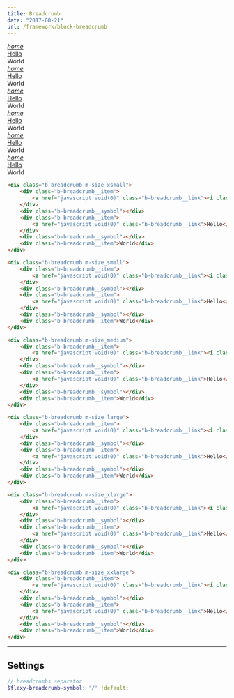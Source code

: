 ```yaml
---
title: Breadcrumb
date: "2017-08-21"
url: /framework/block-breadcrumb
---
```


<div class="b-breadcrumb m-size_xsmall">
    <div class="b-breadcrumb__item">
        <a href="javascript:void(0)" class="b-breadcrumb__link"><i class="b-icon">home</i></a>
    </div>
    <div class="b-breadcrumb__symbol"></div>
    <div class="b-breadcrumb__item">
        <a href="javascript:void(0)" class="b-breadcrumb__link">Hello</a>
    </div>
    <div class="b-breadcrumb__symbol"></div>
    <div class="b-breadcrumb__item">World</div>
</div>

<div class="b-breadcrumb m-size_small">
    <div class="b-breadcrumb__item">
        <a href="javascript:void(0)" class="b-breadcrumb__link"><i class="b-icon">home</i></a>
    </div>
    <div class="b-breadcrumb__symbol"></div>
    <div class="b-breadcrumb__item">
        <a href="javascript:void(0)" class="b-breadcrumb__link">Hello</a>
    </div>
    <div class="b-breadcrumb__symbol"></div>
    <div class="b-breadcrumb__item">World</div>
</div>

<div class="b-breadcrumb m-size_medium">
    <div class="b-breadcrumb__item">
        <a href="javascript:void(0)" class="b-breadcrumb__link"><i class="b-icon">home</i></a>
    </div>
    <div class="b-breadcrumb__symbol"></div>
    <div class="b-breadcrumb__item">
        <a href="javascript:void(0)" class="b-breadcrumb__link">Hello</a>
    </div>
    <div class="b-breadcrumb__symbol"></div>
    <div class="b-breadcrumb__item">World</div>
</div>

<div class="b-breadcrumb m-size_large">
    <div class="b-breadcrumb__item">
        <a href="javascript:void(0)" class="b-breadcrumb__link"><i class="b-icon">home</i></a>
    </div>
    <div class="b-breadcrumb__symbol"></div>
    <div class="b-breadcrumb__item">
        <a href="javascript:void(0)" class="b-breadcrumb__link">Hello</a>
    </div>
    <div class="b-breadcrumb__symbol"></div>
    <div class="b-breadcrumb__item">World</div>
</div>

<div class="b-breadcrumb m-size_xlarge">
    <div class="b-breadcrumb__item">
        <a href="javascript:void(0)" class="b-breadcrumb__link"><i class="b-icon">home</i></a>
    </div>
    <div class="b-breadcrumb__symbol"></div>
    <div class="b-breadcrumb__item">
        <a href="javascript:void(0)" class="b-breadcrumb__link">Hello</a>
    </div>
    <div class="b-breadcrumb__symbol"></div>
    <div class="b-breadcrumb__item">World</div>
</div>

<div class="b-breadcrumb m-size_xxlarge">
    <div class="b-breadcrumb__item">
        <a href="javascript:void(0)" class="b-breadcrumb__link"><i class="b-icon">home</i></a>
    </div>
    <div class="b-breadcrumb__symbol"></div>
    <div class="b-breadcrumb__item">
        <a href="javascript:void(0)" class="b-breadcrumb__link">Hello</a>
    </div>
    <div class="b-breadcrumb__symbol"></div>
    <div class="b-breadcrumb__item">World</div>
</div>

```html
<div class="b-breadcrumb m-size_xsmall">
    <div class="b-breadcrumb__item">
        <a href="javascript:void(0)" class="b-breadcrumb__link"><i class="b-icon">home</i></a>
    </div>
    <div class="b-breadcrumb__symbol"></div>
    <div class="b-breadcrumb__item">
        <a href="javascript:void(0)" class="b-breadcrumb__link">Hello</a>
    </div>
    <div class="b-breadcrumb__symbol"></div>
    <div class="b-breadcrumb__item">World</div>
</div>

<div class="b-breadcrumb m-size_small">
    <div class="b-breadcrumb__item">
        <a href="javascript:void(0)" class="b-breadcrumb__link"><i class="b-icon">home</i></a>
    </div>
    <div class="b-breadcrumb__symbol"></div>
    <div class="b-breadcrumb__item">
        <a href="javascript:void(0)" class="b-breadcrumb__link">Hello</a>
    </div>
    <div class="b-breadcrumb__symbol"></div>
    <div class="b-breadcrumb__item">World</div>
</div>

<div class="b-breadcrumb m-size_medium">
    <div class="b-breadcrumb__item">
        <a href="javascript:void(0)" class="b-breadcrumb__link"><i class="b-icon">home</i></a>
    </div>
    <div class="b-breadcrumb__symbol"></div>
    <div class="b-breadcrumb__item">
        <a href="javascript:void(0)" class="b-breadcrumb__link">Hello</a>
    </div>
    <div class="b-breadcrumb__symbol"></div>
    <div class="b-breadcrumb__item">World</div>
</div>

<div class="b-breadcrumb m-size_large">
    <div class="b-breadcrumb__item">
        <a href="javascript:void(0)" class="b-breadcrumb__link"><i class="b-icon">home</i></a>
    </div>
    <div class="b-breadcrumb__symbol"></div>
    <div class="b-breadcrumb__item">
        <a href="javascript:void(0)" class="b-breadcrumb__link">Hello</a>
    </div>
    <div class="b-breadcrumb__symbol"></div>
    <div class="b-breadcrumb__item">World</div>
</div>

<div class="b-breadcrumb m-size_xlarge">
    <div class="b-breadcrumb__item">
        <a href="javascript:void(0)" class="b-breadcrumb__link"><i class="b-icon">home</i></a>
    </div>
    <div class="b-breadcrumb__symbol"></div>
    <div class="b-breadcrumb__item">
        <a href="javascript:void(0)" class="b-breadcrumb__link">Hello</a>
    </div>
    <div class="b-breadcrumb__symbol"></div>
    <div class="b-breadcrumb__item">World</div>
</div>

<div class="b-breadcrumb m-size_xxlarge">
    <div class="b-breadcrumb__item">
        <a href="javascript:void(0)" class="b-breadcrumb__link"><i class="b-icon">home</i></a>
    </div>
    <div class="b-breadcrumb__symbol"></div>
    <div class="b-breadcrumb__item">
        <a href="javascript:void(0)" class="b-breadcrumb__link">Hello</a>
    </div>
    <div class="b-breadcrumb__symbol"></div>
    <div class="b-breadcrumb__item">World</div>
</div>
```

---

## Settings

```scss
// breadcrumbs separator
$flexy-breadcrumb-symbol: '/' !default;
```
